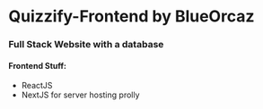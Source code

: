 # Quizzify-Frontend by BlueOrcaz
### Full Stack Website with a database
#### Frontend Stuff:
- ReactJS
- NextJS for server hosting prolly